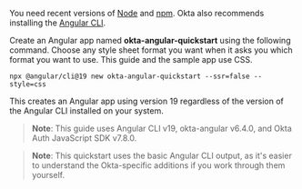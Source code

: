 
You need recent versions of [Node](https://nodejs.org/en/) and [npm](https://www.npmjs.com/). Okta also recommends installing the [Angular CLI](https://angular.dev/tools/cli).

Create an Angular app named **okta-angular-quickstart** using the following command. Choose any style sheet format you want when it asks you which format you want to use. This guide and the sample app use CSS.

```shell
npx @angular/cli@19 new okta-angular-quickstart --ssr=false --style=css
```

This creates an Angular app using version 19 regardless of the version of the Angular CLI installed on your system.

> **Note**: This guide uses Angular CLI v19, okta-angular v6.4.0, and Okta Auth JavaScript SDK v7.8.0.

> **Note**: This quickstart uses the basic Angular CLI output, as it's easier to understand the Okta-specific additions if you work through them yourself.
